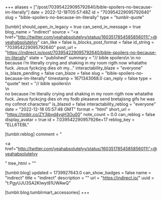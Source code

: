 +++
aliases = ["/post/703954229095792640/bible-spoilers-no-because-im-literally"]
date = 2022-12-18T05:57:48Z
id = "703954229095792640"
slug = "bible-spoilers-no-because-im-literally"
type = "tumblr-quote"

[tumblr]
should_open_in_legacy = true
can_send_in_message = true
blog_name = "indirect"
source = "<a href=\"http://twitter.com/yeahabsolutelyy/status/1603517854585856011\">@yeahabsolutelyy</a>"
can_like = false
is_blocks_post_format = false
id_string = "703954229095792640"
post_url = "https://indirect.io/post/703954229095792640/bible-spoilers-no-because-im-literally"
state = "published"
summary = "// bible spoilers\n \n no because i’m literally crying and shaking in my room rigth now whatathe fuck. Jesus fyckcjng dies oh my..."
interactability_blaze = "everyone"
is_blaze_pending = false
can_blaze = false
slug = "bible-spoilers-no-because-im-literally"
timestamp = 1671343068.0
can_reply = false
type = "quote"
text = "// bible spoilers\n<br/>\n<br/>no because i’m literally crying and shaking in my room rigth now whatathe fuck. Jesus fyckcjng dies oh my fodb pleaseve send bretajisng gifs he was my cofmot charactesr"
is_blazed = false
interactability_reblog = "everyone"
date = "2022-12-18 05:57:48 GMT"
format = "html"
short_url = "https://tmblr.co/ZY3jbyd4ygH3Ou00"
note_count = 0.0
can_reblog = false
display_avatar = true
id = 7.039542290957926e+17
reblog_key = "ELL6TEBL"

[tumblr.reblog]
comment = "<p><a href=\"http://twitter.com/yeahabsolutelyy/status/1603517854585856011\">@yeahabsolutelyy</a></p>"
tree_html = ""

[tumblr.blog]
updated = 1739927643.0
can_show_badges = false
name = "indirect"
title = "indirect"
description = ""
url = "https://indirect.io/"
uuid = "t:PgyUJU3SA2Klwyt81UWAwQ"

[tumblr.blog.tumblrmart_accessories]
+++
